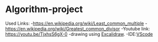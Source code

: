 # Algorithm-project
Used Links:
-https://en.wikipedia.org/wiki/Least_common_multiple
-https://en.wikipedia.org/wiki/Greatest_common_divisor
-Youtube link: https://youtu.be/TjxhsS6gX-0
-drawing using [Excalidraw](https://excalidraw.com/).
-IDE:[VScode](https://code.visualstudio.com/)
